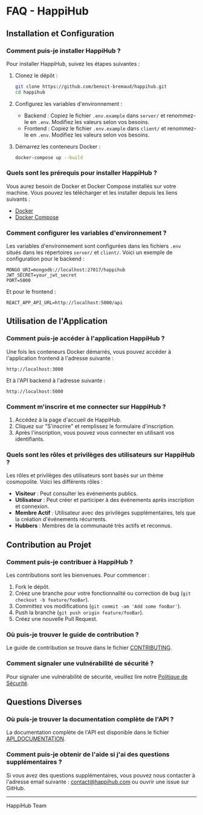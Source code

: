 # FAQ - HappiHub

## Installation et Configuration

### Comment puis-je installer HappiHub ?

Pour installer HappiHub, suivez les étapes suivantes :

1. Clonez le dépôt :
   ```bash
   git clone https://github.com/benoit-bremaud/happihub.git
   cd happihub
   ```

2. Configurez les variables d'environnement :
   - Backend : Copiez le fichier `.env.example` dans `server/` et renommez-le en `.env`. Modifiez les valeurs selon vos besoins.
   - Frontend : Copiez le fichier `.env.example` dans `client/` et renommez-le en `.env`. Modifiez les valeurs selon vos besoins.

3. Démarrez les conteneurs Docker :
   ```bash
   docker-compose up --build
   ```

### Quels sont les prérequis pour installer HappiHub ?

Vous aurez besoin de Docker et Docker Compose installés sur votre machine. Vous pouvez les télécharger et les installer depuis les liens suivants :
- [Docker](https://www.docker.com/get-started)
- [Docker Compose](https://docs.docker.com/compose/install/)

### Comment configurer les variables d'environnement ?

Les variables d'environnement sont configurées dans les fichiers `.env` situés dans les répertoires `server/` et `client/`. Voici un exemple de configuration pour le backend :
```plaintext
MONGO_URI=mongodb://localhost:27017/happihub
JWT_SECRET=your_jwt_secret
PORT=5000
```
Et pour le frontend :
```plaintext
REACT_APP_API_URL=http://localhost:5000/api
```

## Utilisation de l'Application

### Comment puis-je accéder à l'application HappiHub ?

Une fois les conteneurs Docker démarrés, vous pouvez accéder à l'application frontend à l'adresse suivante :
```plaintext
http://localhost:3000
```
Et à l'API backend à l'adresse suivante :
```plaintext
http://localhost:5000
```

### Comment m'inscrire et me connecter sur HappiHub ?

1. Accédez à la page d'accueil de HappiHub.
2. Cliquez sur "S'inscrire" et remplissez le formulaire d'inscription.
3. Après l'inscription, vous pouvez vous connecter en utilisant vos identifiants.

### Quels sont les rôles et privilèges des utilisateurs sur HappiHub ?

Les rôles et privilèges des utilisateurs sont basés sur un thème cosmopolite. Voici les différents rôles :
- **Visiteur** : Peut consulter les événements publics.
- **Utilisateur** : Peut créer et participer à des événements après inscription et connexion.
- **Membre Actif** : Utilisateur avec des privilèges supplémentaires, tels que la création d'événements récurrents.
- **Hubbers** : Membres de la communauté très actifs et reconnus.

## Contribution au Projet

### Comment puis-je contribuer à HappiHub ?

Les contributions sont les bienvenues. Pour commencer :

1. Fork le dépôt.
2. Créez une branche pour votre fonctionnalité ou correction de bug (`git checkout -b feature/fooBar`).
3. Committez vos modifications (`git commit -am 'Add some fooBar'`).
4. Push la branche (`git push origin feature/fooBar`).
5. Créez une nouvelle Pull Request.

### Où puis-je trouver le guide de contribution ?

Le guide de contribution se trouve dans le fichier [CONTRIBUTING](./CONTRIBUTING.md).

### Comment signaler une vulnérabilité de sécurité ?

Pour signaler une vulnérabilité de sécurité, veuillez lire notre [Politique de Sécurité](./SECURITY.md).

## Questions Diverses

### Où puis-je trouver la documentation complète de l'API ?

La documentation complète de l'API est disponible dans le fichier [API_DOCUMENTATION](./docs/API/API_DOCUMENTATION.md).

### Comment puis-je obtenir de l'aide si j'ai des questions supplémentaires ?

Si vous avez des questions supplémentaires, vous pouvez nous contacter à l'adresse email suivante : [contact@happihub.com](mailto:contact@happihub.com) ou ouvrir une issue sur GitHub.

---

HappiHub Team